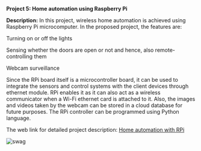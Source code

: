 __Project 5: Home automation using Raspberry Pi__

__Description:__
In this project, wireless home automation is achieved using Raspberry Pi microcomputer. In the proposed project, the features are:

Turning on or off the lights

Sensing whether the doors are open or not and hence, also remote-controlling them

Webcam surveillance

Since the RPi board itself is a microcontroller board, it can be used to integrate the sensors and control systems with the client devices through ethernet module. RPi enables it as it can also act as a wireless communicator when a Wi-Fi ethernet card is attached to it. Also, the images and videos taken by the webcam can be stored in a cloud database for future purposes. The RPi controller can be programmed using Python language.

The web link for detailed project description: [Home automation with RPi](https://www.ijcsmc.com/docs/papers/May2015/V4I5201599a70.pdf)

![swag](https://media.giphy.com/media/jdYKibZuHPF9m/giphy.gif)

